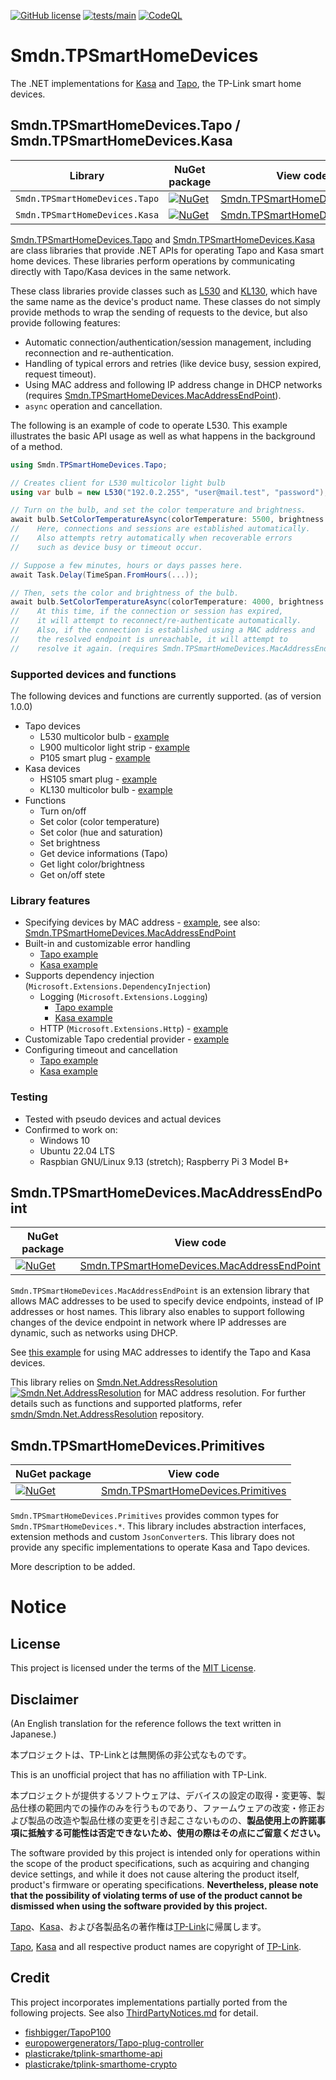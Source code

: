 [![GitHub license](https://img.shields.io/github/license/smdn/Smdn.TPSmartHomeDevices)](https://github.com/smdn/Smdn.TPSmartHomeDevices/blob/main/LICENSE.txt)
[![tests/main](https://img.shields.io/github/actions/workflow/status/smdn/Smdn.TPSmartHomeDevices/test.yml?branch=main&label=tests%2Fmain)](https://github.com/smdn/Smdn.TPSmartHomeDevices/actions/workflows/test.yml)
[![CodeQL](https://github.com/smdn/Smdn.TPSmartHomeDevices/actions/workflows/codeql-analysis.yml/badge.svg?branch=main)](https://github.com/smdn/Smdn.TPSmartHomeDevices/actions/workflows/codeql-analysis.yml)

# Smdn.TPSmartHomeDevices
The .NET implementations for [Kasa](https://www.kasasmart.com) and [Tapo](https://www.tapo.com/), the TP-Link smart home devices.

## Smdn.TPSmartHomeDevices.Tapo / Smdn.TPSmartHomeDevices.Kasa
|Library|NuGet package|View code|
|-|-|-|
|`Smdn.TPSmartHomeDevices.Tapo`|[![NuGet](https://img.shields.io/nuget/v/Smdn.TPSmartHomeDevices.Tapo.svg)](https://www.nuget.org/packages/Smdn.TPSmartHomeDevices.Tapo/)|[Smdn.TPSmartHomeDevices.Tapo](./src/Smdn.TPSmartHomeDevices.Tapo/)|
|`Smdn.TPSmartHomeDevices.Kasa`|[![NuGet](https://img.shields.io/nuget/v/Smdn.TPSmartHomeDevices.Kasa.svg)](https://www.nuget.org/packages/Smdn.TPSmartHomeDevices.Kasa/)|[Smdn.TPSmartHomeDevices.Kasa](./src/Smdn.TPSmartHomeDevices.Kasa/)|

[Smdn.TPSmartHomeDevices.Tapo](./src/Smdn.TPSmartHomeDevices.Tapo/) and [Smdn.TPSmartHomeDevices.Kasa](./src/Smdn.TPSmartHomeDevices.Kasa/) are class libraries that provide .NET APIs for operating Tapo and Kasa smart home devices. These libraries perform operations by communicating directly with Tapo/Kasa devices in the same network.

These class libraries provide classes such as [L530](./examples/Smdn.TPSmartHomeDevices.Tapo/L530MulticolorBulb/) and [KL130](./examples/Smdn.TPSmartHomeDevices.Kasa/KL130MulticolorBulb/), which have the same name as the device's product name. These classes do not simply provide methods to wrap the sending of requests to the device, but also provide following features:

- Automatic connection/authentication/session management, including reconnection and re-authentication.
- Handling of typical errors and retries (like device busy, session expired, request timeout).
- Using MAC address and following IP address change in DHCP networks (requires [Smdn.TPSmartHomeDevices.MacAddressEndPoint](#Smdn.TPSmartHomeDevices.MacAddressEndPoint)).
- `async` operation and cancellation.

The following is an example of code to operate L530. This example illustrates the basic API usage as well as what happens in the background of a method.

```csharp
using Smdn.TPSmartHomeDevices.Tapo;

// Creates client for L530 multicolor light bulb
using var bulb = new L530("192.0.2.255", "user@mail.test", "password");

// Turn on the bulb, and set the color temperature and brightness.
await bulb.SetColorTemperatureAsync(colorTemperature: 5500, brightness: 80);
//    Here, connections and sessions are established automatically.
//    Also attempts retry automatically when recoverable errors
//    such as device busy or timeout occur.

// Suppose a few minutes, hours or days passes here.
await Task.Delay(TimeSpan.FromHours(...));

// Then, sets the color and brightness of the bulb.
await bulb.SetColorTemperatureAsync(colorTemperature: 4000, brightness: 40);
//    At this time, if the connection or session has expired,
//    it will attempt to reconnect/re-authenticate automatically.
//    Also, if the connection is established using a MAC address and
//    the resolved endpoint is unreachable, it will attempt to
//    resolve it again. (requires Smdn.TPSmartHomeDevices.MacAddressEndPoint)
```

### Supported devices and functions
The following devices and functions are currently supported. (as of version 1.0.0)

- Tapo devices
  - L530 multicolor bulb - [example](./examples/Smdn.TPSmartHomeDevices.Tapo/L530MulticolorBulb/)
  - L900 multicolor light strip - [example](./examples/Smdn.TPSmartHomeDevices.Tapo/L900MulticolorLightStrip/)
  - P105 smart plug - [example](./examples/Smdn.TPSmartHomeDevices.Tapo/P105Plug/)
- Kasa devices
  - HS105 smart plug - [example](./examples/Smdn.TPSmartHomeDevices.Kasa/HS105Plug/)
  - KL130 multicolor bulb - [example](./examples/Smdn.TPSmartHomeDevices.Kasa/KL130MulticolorBulb/)
- Functions
  - Turn on/off
  - Set color (color temperature)
  - Set color (hue and saturation)
  - Set brightness
  - Get device informations (Tapo)
  - Get light color/brightness
  - Get on/off stete

### Library features
- Specifying devices by MAC address - [example](./examples/Smdn.TPSmartHomeDevices.MacAddressEndPoint/MacAddressResolution/), see also: [Smdn.TPSmartHomeDevices.MacAddressEndPoint](#Smdn.TPSmartHomeDevices.MacAddressEndPoint)
- Built-in and customizable error handling
    - [Tapo example](./examples/Smdn.TPSmartHomeDevices.Tapo/CustomExceptionHandling/)
    - [Kasa example](./examples/Smdn.TPSmartHomeDevices.Kasa/CustomExceptionHandling/)
- Supports dependency injection (`Microsoft.Extensions.DependencyInjection`)
  - Logging (`Microsoft.Extensions.Logging`)
    - [Tapo example](./examples/Smdn.TPSmartHomeDevices.Tapo/Logging/)
    - [Kasa example](./examples/Smdn.TPSmartHomeDevices.Kasa/Logging/)
  - HTTP (`Microsoft.Extensions.Http`) - [example](./examples/Smdn.TPSmartHomeDevices.Tapo/ConfigureTimeout/)
- Customizable Tapo credential provider - [example](./examples/Smdn.TPSmartHomeDevices.Tapo/Credentials/)
- Configuring timeout and cancellation
  - [Tapo example](./examples/Smdn.TPSmartHomeDevices.Tapo/ConfigureTimeout/)
  - [Kasa example](./examples/Smdn.TPSmartHomeDevices.Kasa/ConfigureTimeout/)

### Testing
- Tested with pseudo devices and actual devices
- Confirmed to work on:
  - Windows 10
  - Ubuntu 22.04 LTS
  - Raspbian GNU/Linux 9.13 (stretch); Raspberry Pi 3 Model B+


## Smdn.TPSmartHomeDevices.MacAddressEndPoint <a id="Smdn.TPSmartHomeDevices.MacAddressEndPoint"></a>
|NuGet package|View code|
|-|-|
|[![NuGet](https://img.shields.io/nuget/v/Smdn.TPSmartHomeDevices.MacAddressEndPoint.svg)](https://www.nuget.org/packages/Smdn.TPSmartHomeDevices.MacAddressEndPoint/)|[Smdn.TPSmartHomeDevices.MacAddressEndPoint](./src/Smdn.TPSmartHomeDevices.MacAddressEndPoint/)|

`Smdn.TPSmartHomeDevices.MacAddressEndPoint` is an extension library that allows MAC addresses to be used to specify device endpoints, instead of IP addresses or host names. This library also enables to support following changes of the device endpoint in network where IP addresses are dynamic, such as networks using DHCP.

See [this example](./examples/Smdn.TPSmartHomeDevices.MacAddressEndPoint/MacAddressResolution/) for using MAC addresses to identify the Tapo and Kasa devices.

This library relies on [Smdn.Net.AddressResolution](https://www.nuget.org/packages/Smdn.Net.AddressResolution) [![Smdn.Net.AddressResolution](https://img.shields.io/nuget/v/Smdn.Net.AddressResolution.svg)](https://www.nuget.org/packages/Smdn.Net.AddressResolution/) for MAC address resolution. For further details such as functions and supported platforms, refer [smdn/Smdn.Net.AddressResolution](https://github.com/smdn/Smdn.Net.AddressResolution) repository.

## Smdn.TPSmartHomeDevices.Primitives
|NuGet package|View code|
|-|-|
|[![NuGet](https://img.shields.io/nuget/v/Smdn.TPSmartHomeDevices.Primitives.svg)](https://www.nuget.org/packages/Smdn.TPSmartHomeDevices.Primitives/)|[Smdn.TPSmartHomeDevices.Primitives](./src/Smdn.TPSmartHomeDevices.Primitives/)|

`Smdn.TPSmartHomeDevices.Primitives` provides common types for `Smdn.TPSmartHomeDevices.*`. This library includes abstraction interfaces, extension methods and custom `JsonConverter`s. This library does not provide any specific implementations to operate Kasa and Tapo devices.

More description to be added.

# Notice
## License
This project is licensed under the terms of the [MIT License](./LICENSE.txt).

## Disclaimer
(An English translation for the reference follows the text written in Japanese.)

本プロジェクトは、TP-Linkとは無関係の非公式なものです。

This is an unofficial project that has no affiliation with TP-Link.

本プロジェクトが提供するソフトウェアは、デバイスの設定の取得・変更等、製品仕様の範囲内での操作のみを行うものであり、ファームウェアの改変・修正および製品の改造や製品仕様の変更を引き起こさないものの、**製品使用上の許諾事項に抵触する可能性は否定できないため、使用の際はその点にご留意ください。**

The software provided by this project is intended only for operations within the scope of the product specifications, such as acquiring and changing device settings, and while it does not cause altering the product itself, product's firmware or operating specifications. **Nevertheless, please note that the possibility of violating terms of use of the product cannot be dismissed when using the software provided by this project.**

[Tapo](https://www.tapo.com/)、[Kasa](https://www.kasasmart.com/)、および各製品名の著作権は[TP-Link](https://www.tp-link.com/)に帰属します。

[Tapo](https://www.tapo.com/), [Kasa](https://www.kasasmart.com/) and all respective product names are copyright of [TP-Link](https://www.tp-link.com/).

## Credit
This project incorporates implementations partially ported from the following projects. See also [ThirdPartyNotices.md](./ThirdPartyNotices.md) for detail.

- [fishbigger/TapoP100](https://github.com/fishbigger/TapoP100)
- [europowergenerators/Tapo-plug-controller](https://github.com/europowergenerators/Tapo-plug-controller)
- [plasticrake/tplink-smarthome-api](https://github.com/plasticrake/tplink-smarthome-api/)
- [plasticrake/tplink-smarthome-crypto](https://github.com/plasticrake/tplink-smarthome-crypto)

